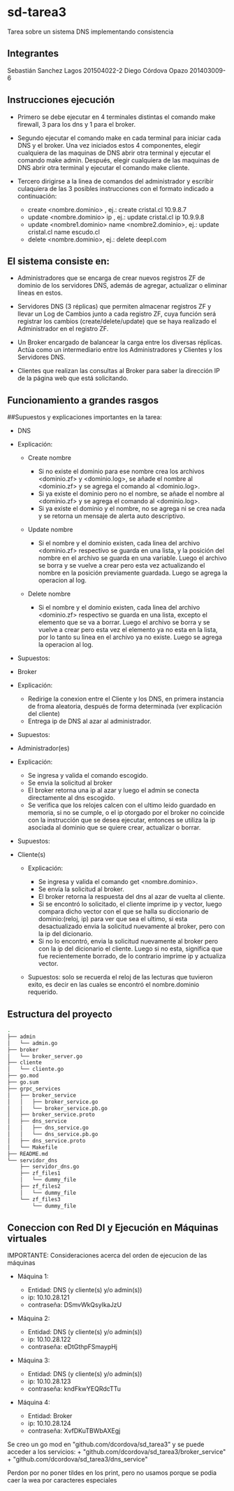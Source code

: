 # sd-tarea3
Tarea sobre un sistema DNS implementando consistencia

## Integrantes

Sebastián Sanchez Lagos 201504022-2
Diego Córdova Opazo 201403009-6

## Instrucciones ejecución
+ Primero se debe ejecutar en 4 terminales distintas el comando make firewall, 3 para los dns y 1 para el broker.

+ Segundo ejecutar el comando make en cada terminal para iniciar cada DNS y el broker. Una vez iniciados estos 4 componentes, elegir cualquiera de las maquinas de DNS abrir otra terminal y ejecutar el comando make admin. Después, elegir cualquiera de las maquinas de DNS abrir otra terminal y ejecutar el comando make cliente.

+ Tercero dirigirse a la linea de comandos del administrador y escribir culaquiera de las 3 posibles instrucciones con el formato indicado a continuación:
	+ create <nombre.dominio> <ip>, ej.: create cristal.cl 10.9.8.7
	+ update <nombre.dominio> ip <ip>, ej.: update cristal.cl ip 10.9.9.8
	+ update <nombre1.dominio> name <nombre2.dominio>, ej.: update cristal.cl name escudo.cl
	+ delete <nombre.dominio>, ej.: delete deepl.com

## El sistema consiste en:

+ Administradores que se encarga de crear nuevos registros ZF de dominio de los servidores DNS, además de agregar, actualizar o eliminar lı́neas en estos.

+ Servidores DNS (3 réplicas) que permiten almacenar registros ZF y llevar un Log de Cambios junto a cada registro ZF, cuya función será registrar los cambios (create/delete/update) que se haya realizado el Administrador en el registro ZF.

+ Un Broker encargado de balancear la carga entre los diversas réplicas. Actúa como un intermediario entre los Administradores y Clientes y los Servidores DNS.

+ Clientes que realizan las consultas al Broker para saber la dirección IP de la página web que está solicitando.

## Funcionamiento a grandes rasgos

##Supuestos y explicaciones importantes en la tarea:

+ DNS
+ Explicación: 
	+ Create nombre
		+ Si no existe el dominio para ese nombre crea los archivos <dominio.zf> y <dominio.log>, se añade el nombre al <dominio.zf> y se agrega el comando al <dominio.log>.
		+ Si ya existe el dominio pero no el nombre, se añade el nombre al <dominio.zf> y se agrega el comando al <dominio.log>.
		+ Si ya existe el dominio y el nombre, no se agrega ni se crea nada y se retorna un mensaje de alerta auto descriptivo.

	+ Update nombre
		+ Si el nombre y el dominio existen, cada linea del archivo <dominio.zf> respectivo se guarda en una lista, y la posición del nombre en el archivo se guarda en una variable. Luego el archivo se borra y se vuelve a crear pero esta vez actualizando el nombre en la posición previamente guardada. Luego se agrega la operacion al log.

	+ Delete nombre
		+ Si el nombre y el dominio existen, cada linea del archivo <dominio.zf> respectivo se guarda en una lista, excepto el elemento que se va a borrar. Luego el archivo se borra y se vuelve a crear pero esta vez el elemento ya no esta en la lista, por lo tanto su linea en el archivo ya no existe. Luego se agrega la operacion al log.


+ Supuestos:


+ Broker
+ Explicación:
	+ Redirige la conexion entre el Cliente y los DNS, en primera instancia de froma aleatoria, después de forma determinada (ver explicación del cliente)
	+ Entrega ip de DNS al azar al administrador. 

+ Supuestos: 


+ Administrador(es)
+ Explicación: 
	+ Se ingresa y valida el comando escogido.
	+ Se envia la solicitud al broker
	+ El broker retorna una ip al azar y luego el admin se conecta directamente al dns escogido.
	+ Se verifica que los relojes calcen con el ultimo leido guardado en memoria, si no se cumple, o el ip otorgado por el broker no coincide con la instrucción que se desea ejecutar, entonces se utiliza la ip asociada al dominio que se quiere crear, actualizar o borrar. 

+ Supuestos:	


+ Cliente(s)
	+ Explicación: 			
		+ Se ingresa y valida el comando get <nombre.dominio>.
		+ Se envía la solicitud al broker.
		+ El broker retorna la respuesta del dns al azar de vuelta al cliente.
		+ Si se encontró lo solicitado, el cliente imprime ip y vector, luego compara dicho vector con el que se halla su diccionario de dominio:(reloj, ip) para ver que sea el ultimo, si esta desactualizado envia la solicitud nuevamente al broker, pero con la ip del dicionario.
		+ Si no lo encontró, envia la solicitud nuevamente al broker pero con la ip del dicionario el cliente. Luego si no esta, significa que fue recientemente borrado, de lo contrario imprime ip y actualiza vector.

	+ Supuestos: solo se recuerda el reloj de las lecturas que tuvieron exito, es decir en las cuales se encontró el nombre.dominio requerido.



## Estructura del proyecto

```bash
.
├── admin
│   └── admin.go
├── broker
│   └── broker_server.go
├── cliente
│   └── cliente.go
├── go.mod
├── go.sum
├── grpc_services
│   ├── broker_service
│   │   ├── broker_service.go
│   │   └── broker_service.pb.go
│   ├── broker_service.proto
│   ├── dns_service
│   │   ├── dns_service.go
│   │   └── dns_service.pb.go
│   ├── dns_service.proto
│   └── Makefile
├── README.md
└── servidor_dns
    ├── servidor_dns.go
    ├── zf_files1
    │   └── dummy_file
    ├── zf_files2
    │   └── dummy_file
    └── zf_files3
        └── dummy_file
```





## Coneccion con Red DI y Ejecución en Máquinas virtuales

IMPORTANTE: Consideraciones acerca del orden de ejecucion de las máquinas


+ Máquina 1: 
	+ Entidad:    DNS (y cliente(s) y/o admin(s))
	+ ip:         10.10.28.121
	+ contraseña: DSmvWkQsyIkaJzU


+ Máquina 2:
	+ Entidad:    DNS (y cliente(s) y/o admin(s))
	+ ip:         10.10.28.122
	+ contraseña: eDtGthpFSmaypHj


+ Máquina 3:
	+ Entidad:    DNS (y cliente(s) y/o admin(s))
	+ ip:         10.10.28.123
	+ contraseña: kndFkwYEQRdcTTu


+ Máquina 4:
	+ Entidad:    Broker
	+ ip:         10.10.28.124
	+ contraseña: XvfDKuTBWbAXEgj

Se creo un go mod en "github.com/dcordova/sd_tarea3" y se puede acceder a los servicios:
	+ "github.com/dcordova/sd_tarea3/broker_service"
	+ "github.com/dcordova/sd_tarea3/dns_service"

Perdon por no poner tildes en  los print, pero no usamos porque se podia caer la wea por caracteres especiales


